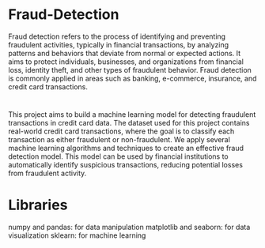 # Fraud-Detection

Fraud detection refers to the process of identifying and preventing fraudulent activities, typically in financial transactions, by analyzing patterns and behaviors that deviate from normal or expected actions. It aims to protect individuals, businesses, and organizations from financial loss, identity theft, and other types of fraudulent behavior. Fraud detection is commonly applied in areas such as banking, e-commerce, insurance, and credit card transactions.

#
This project aims to build a machine learning model for detecting fraudulent transactions in credit card data. The dataset used for this project contains real-world credit card transactions, where the goal is to classify each transaction as either fraudulent or non-fraudulent. We apply several machine learning algorithms and techniques to create an effective fraud detection model. This model can be used by financial institutions to automatically identify suspicious transactions, reducing potential losses from fraudulent activity.

# Libraries
numpy and pandas: for data manipulation
matplotlib and seaborn: for data visualization
sklearn: for machine learning
